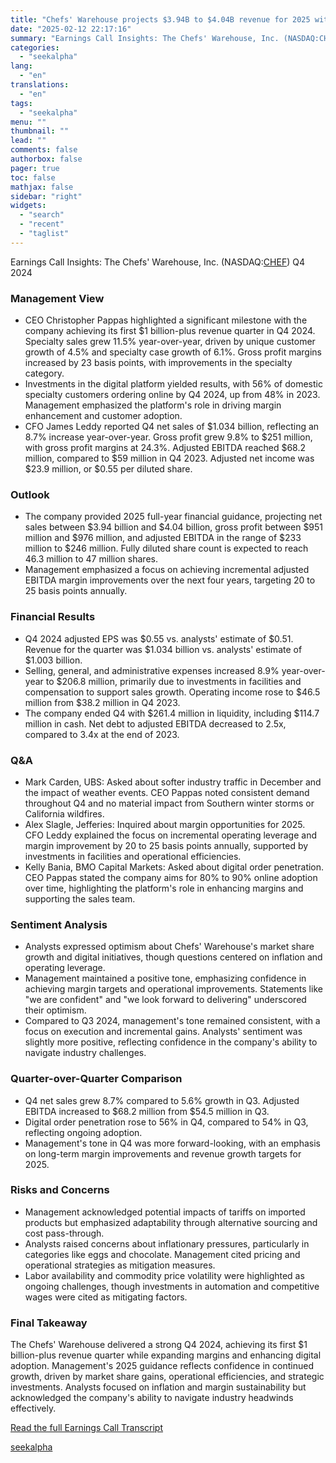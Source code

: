 ```yaml
---
title: "Chefs' Warehouse projects $3.94B to $4.04B revenue for 2025 with focus on margin improvements"
date: "2025-02-12 22:17:16"
summary: "Earnings Call Insights: The Chefs' Warehouse, Inc. (NASDAQ:CHEF) Q4 2024 Management View CEO Christopher Pappas highlighted a significant milestone with the company achieving its first $1 billion-plus revenue quarter in Q4 2024. Specialty sales grew 11.5% year-over-year, driven by unique customer growth of 4.5% and specialty case growth of 6.1%...."
categories:
  - "seekalpha"
lang:
  - "en"
translations:
  - "en"
tags:
  - "seekalpha"
menu: ""
thumbnail: ""
lead: ""
comments: false
authorbox: false
pager: true
toc: false
mathjax: false
sidebar: "right"
widgets:
  - "search"
  - "recent"
  - "taglist"
---
```


Earnings Call Insights: The Chefs' Warehouse, Inc. (NASDAQ:[CHEF](https://seekingalpha.com/symbol/CHEF "The Chefs' Warehouse, Inc.")) Q4 2024

### Management View

* CEO Christopher Pappas highlighted a significant milestone with the company achieving its first $1 billion-plus revenue quarter in Q4 2024. Specialty sales grew 11.5% year-over-year, driven by unique customer growth of 4.5% and specialty case growth of 6.1%. Gross profit margins increased by 23 basis points, with improvements in the specialty category.
* Investments in the digital platform yielded results, with 56% of domestic specialty customers ordering online by Q4 2024, up from 48% in 2023. Management emphasized the platform's role in driving margin enhancement and customer adoption.
* CFO James Leddy reported Q4 net sales of $1.034 billion, reflecting an 8.7% increase year-over-year. Gross profit grew 9.8% to $251 million, with gross profit margins at 24.3%. Adjusted EBITDA reached $68.2 million, compared to $59 million in Q4 2023. Adjusted net income was $23.9 million, or $0.55 per diluted share.

### Outlook

* The company provided 2025 full-year financial guidance, projecting net sales between $3.94 billion and $4.04 billion, gross profit between $951 million and $976 million, and adjusted EBITDA in the range of $233 million to $246 million. Fully diluted share count is expected to reach 46.3 million to 47 million shares.
* Management emphasized a focus on achieving incremental adjusted EBITDA margin improvements over the next four years, targeting 20 to 25 basis points annually.

### Financial Results

* Q4 2024 adjusted EPS was $0.55 vs. analysts' estimate of $0.51. Revenue for the quarter was $1.034 billion vs. analysts' estimate of $1.003 billion.
* Selling, general, and administrative expenses increased 8.9% year-over-year to $206.8 million, primarily due to investments in facilities and compensation to support sales growth. Operating income rose to $46.5 million from $38.2 million in Q4 2023.
* The company ended Q4 with $261.4 million in liquidity, including $114.7 million in cash. Net debt to adjusted EBITDA decreased to 2.5x, compared to 3.4x at the end of 2023.

### Q&A

* Mark Carden, UBS: Asked about softer industry traffic in December and the impact of weather events. CEO Pappas noted consistent demand throughout Q4 and no material impact from Southern winter storms or California wildfires.
* Alex Slagle, Jefferies: Inquired about margin opportunities for 2025. CFO Leddy explained the focus on incremental operating leverage and margin improvement by 20 to 25 basis points annually, supported by investments in facilities and operational efficiencies.
* Kelly Bania, BMO Capital Markets: Asked about digital order penetration. CEO Pappas stated the company aims for 80% to 90% online adoption over time, highlighting the platform's role in enhancing margins and supporting the sales team.

### Sentiment Analysis

* Analysts expressed optimism about Chefs' Warehouse's market share growth and digital initiatives, though questions centered on inflation and operating leverage.
* Management maintained a positive tone, emphasizing confidence in achieving margin targets and operational improvements. Statements like "we are confident" and "we look forward to delivering" underscored their optimism.
* Compared to Q3 2024, management's tone remained consistent, with a focus on execution and incremental gains. Analysts' sentiment was slightly more positive, reflecting confidence in the company's ability to navigate industry challenges.

### Quarter-over-Quarter Comparison

* Q4 net sales grew 8.7% compared to 5.6% growth in Q3. Adjusted EBITDA increased to $68.2 million from $54.5 million in Q3.
* Digital order penetration rose to 56% in Q4, compared to 54% in Q3, reflecting ongoing adoption.
* Management's tone in Q4 was more forward-looking, with an emphasis on long-term margin improvements and revenue growth targets for 2025.

### Risks and Concerns

* Management acknowledged potential impacts of tariffs on imported products but emphasized adaptability through alternative sourcing and cost pass-through.
* Analysts raised concerns about inflationary pressures, particularly in categories like eggs and chocolate. Management cited pricing and operational strategies as mitigation measures.
* Labor availability and commodity price volatility were highlighted as ongoing challenges, though investments in automation and competitive wages were cited as mitigating factors.

### Final Takeaway

The Chefs' Warehouse delivered a strong Q4 2024, achieving its first $1 billion-plus revenue quarter while expanding margins and enhancing digital adoption. Management's 2025 guidance reflects confidence in continued growth, driven by market share gains, operational efficiencies, and strategic investments. Analysts focused on inflation and margin sustainability but acknowledged the company's ability to navigate industry headwinds effectively.

[Read the full Earnings Call Transcript](https://seekingalpha.com/symbol/CHEF/earnings/transcripts)

[seekalpha](https://seekingalpha.com/news/4407121-chefs-warehouse-projects-3_94b-to-4_04b-revenue-for-2025-with-focus-on-margin-improvements)
